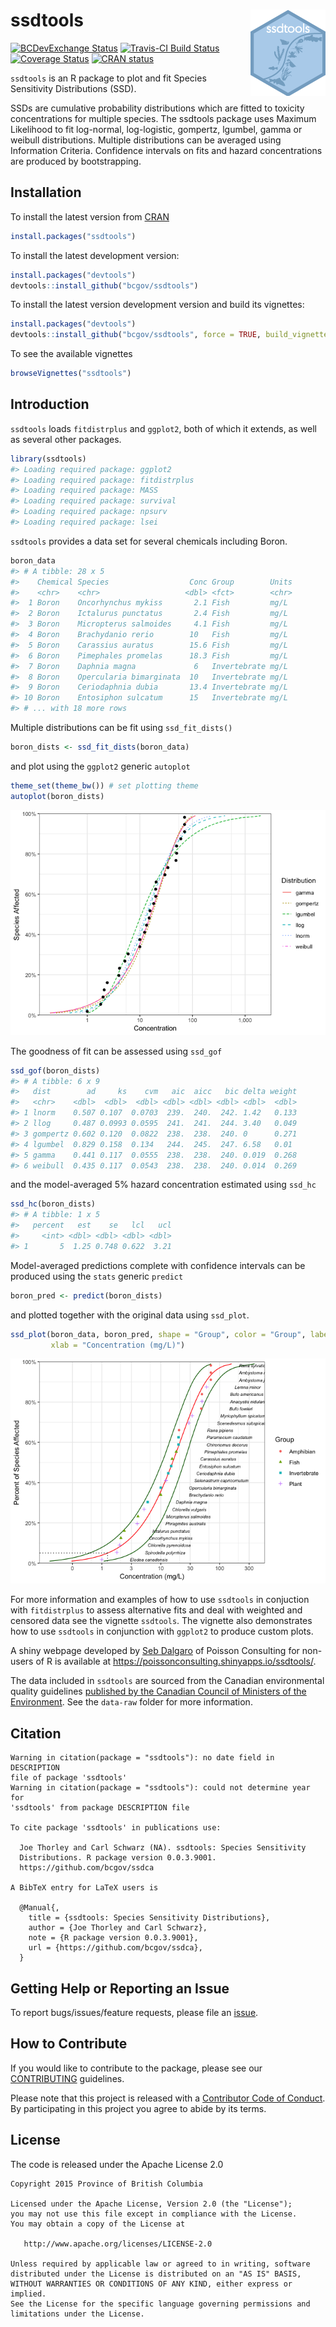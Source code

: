 
<!-- README.md is generated from README.Rmd. Please edit that file -->

# ssdtools <img src="man/figures/logo.png" align="right" />

[![BCDevExchange
Status](https://assets.bcdevexchange.org/images/badges/exploration.svg)](https://github.com/BCDevExchange/docs/blob/master/discussion/projectstates.md)
[![Travis-CI Build
Status](https://travis-ci.org/bcgov/ssdtools.svg?branch=master)](https://travis-ci.org/bcgov/ssdtools)
[![Coverage
Status](https://img.shields.io/codecov/c/github/bcgov/ssdtools/master.svg)](https://codecov.io/github/bcgov/ssdtools?branch=master)
[![CRAN
status](https://www.r-pkg.org/badges/version/ssdtools)](https://cran.r-project.org/package=ssdtools)

`ssdtools` is an R package to plot and fit Species Sensitivity
Distributions (SSD).

SSDs are cumulative probability distributions which are fitted to
toxicity concentrations for multiple species. The ssdtools package uses
Maximum Likelihood to fit log-normal, log-logistic, gompertz, lgumbel,
gamma or weibull distributions. Multiple distributions can be averaged
using Information Criteria. Confidence intervals on fits and hazard
concentrations are produced by bootstrapping.

## Installation

To install the latest version from
[CRAN](https://CRAN.R-project.org/package=ssdtools)

``` r
install.packages("ssdtools")
```

To install the latest development version:

``` r
install.packages("devtools")
devtools::install_github("bcgov/ssdtools")
```

To install the latest version development version and build its
vignettes:

``` r
install.packages("devtools")
devtools::install_github("bcgov/ssdtools", force = TRUE, build_vignettes = TRUE)
```

To see the available vignettes

``` r
browseVignettes("ssdtools")
```

## Introduction

`ssdtools` loads `fitdistrplus` and `ggplot2`, both of which it extends,
as well as several other packages.

``` r
library(ssdtools)
#> Loading required package: ggplot2
#> Loading required package: fitdistrplus
#> Loading required package: MASS
#> Loading required package: survival
#> Loading required package: npsurv
#> Loading required package: lsei
```

`ssdtools` provides a data set for several chemicals including Boron.

``` r
boron_data
#> # A tibble: 28 x 5
#>    Chemical Species                  Conc Group        Units
#>    <chr>    <chr>                   <dbl> <fct>        <chr>
#>  1 Boron    Oncorhynchus mykiss       2.1 Fish         mg/L 
#>  2 Boron    Ictalurus punctatus       2.4 Fish         mg/L 
#>  3 Boron    Micropterus salmoides     4.1 Fish         mg/L 
#>  4 Boron    Brachydanio rerio        10   Fish         mg/L 
#>  5 Boron    Carassius auratus        15.6 Fish         mg/L 
#>  6 Boron    Pimephales promelas      18.3 Fish         mg/L 
#>  7 Boron    Daphnia magna             6   Invertebrate mg/L 
#>  8 Boron    Opercularia bimarginata  10   Invertebrate mg/L 
#>  9 Boron    Ceriodaphnia dubia       13.4 Invertebrate mg/L 
#> 10 Boron    Entosiphon sulcatum      15   Invertebrate mg/L 
#> # ... with 18 more rows
```

Multiple distributions can be fit using `ssd_fit_dists()`

``` r
boron_dists <- ssd_fit_dists(boron_data)
```

and plot using the `ggplot2` generic `autoplot`

``` r
theme_set(theme_bw()) # set plotting theme
autoplot(boron_dists)
```

![](man/figures/README-unnamed-chunk-8-1.png)<!-- -->

The goodness of fit can be assessed using `ssd_gof`

``` r
ssd_gof(boron_dists)
#> # A tibble: 6 x 9
#>   dist        ad     ks    cvm   aic  aicc   bic delta weight
#>   <chr>    <dbl>  <dbl>  <dbl> <dbl> <dbl> <dbl> <dbl>  <dbl>
#> 1 lnorm    0.507 0.107  0.0703  239.  240.  242. 1.42   0.133
#> 2 llog     0.487 0.0993 0.0595  241.  241.  244. 3.40   0.049
#> 3 gompertz 0.602 0.120  0.0822  238.  238.  240. 0      0.271
#> 4 lgumbel  0.829 0.158  0.134   244.  245.  247. 6.58   0.01 
#> 5 gamma    0.441 0.117  0.0555  238.  238.  240. 0.019  0.268
#> 6 weibull  0.435 0.117  0.0543  238.  238.  240. 0.014  0.269
```

and the model-averaged 5% hazard concentration estimated using `ssd_hc`

``` r
ssd_hc(boron_dists)
#> # A tibble: 1 x 5
#>   percent   est    se   lcl   ucl
#>     <int> <dbl> <dbl> <dbl> <dbl>
#> 1       5  1.25 0.748 0.622  3.21
```

Model-averaged predictions complete with confidence intervals can be
produced using the `stats` generic `predict`

``` r
boron_pred <- predict(boron_dists)
```

and plotted together with the original data using
`ssd_plot`.

``` r
ssd_plot(boron_data, boron_pred, shape = "Group", color = "Group", label = "Species",
         xlab = "Concentration (mg/L)")
```

![](man/figures/README-unnamed-chunk-12-1.png)<!-- -->

For more information and examples of how to use `ssdtools` in conjuction
with `fitdistrplus` to assess alternative fits and deal with weighted
and censored data see the vignette `ssdtools`. The vignette also
demonstrates how to use `ssdtools` in conjunction with `ggplot2` to
produce custom plots.

A shiny webpage developed by [Seb
Dalgaro](https://github.com/sebdalgarno) of Poisson Consulting for
non-users of R is available at
<https://poissonconsulting.shinyapps.io/ssdtools/>.

The data included in `ssdtools` are sourced from the Canadian
environmental quality guidelines [published by the Canadian Council of
Ministers of the Environment](http://ceqg-rcqe.ccme.ca/en/index.html).
See the `data-raw` folder for more
    information.

## Citation

    Warning in citation(package = "ssdtools"): no date field in DESCRIPTION
    file of package 'ssdtools'
    Warning in citation(package = "ssdtools"): could not determine year for
    'ssdtools' from package DESCRIPTION file
    
    To cite package 'ssdtools' in publications use:
    
      Joe Thorley and Carl Schwarz (NA). ssdtools: Species Sensitivity
      Distributions. R package version 0.0.3.9001.
      https://github.com/bcgov/ssdca
    
    A BibTeX entry for LaTeX users is
    
      @Manual{,
        title = {ssdtools: Species Sensitivity Distributions},
        author = {Joe Thorley and Carl Schwarz},
        note = {R package version 0.0.3.9001},
        url = {https://github.com/bcgov/ssdca},
      }

## Getting Help or Reporting an Issue

To report bugs/issues/feature requests, please file an
[issue](https://github.com/bcgov/ssdtools/issues/).

## How to Contribute

If you would like to contribute to the package, please see our
[CONTRIBUTING](CONTRIBUTING.md) guidelines.

Please note that this project is released with a [Contributor Code of
Conduct](CODE_OF_CONDUCT.md). By participating in this project you agree
to abide by its terms.

## License

The code is released under the Apache License 2.0

    Copyright 2015 Province of British Columbia
    
    Licensed under the Apache License, Version 2.0 (the "License");
    you may not use this file except in compliance with the License.
    You may obtain a copy of the License at 
    
       http://www.apache.org/licenses/LICENSE-2.0
    
    Unless required by applicable law or agreed to in writing, software
    distributed under the License is distributed on an "AS IS" BASIS,
    WITHOUT WARRANTIES OR CONDITIONS OF ANY KIND, either express or implied.
    See the License for the specific language governing permissions and
    limitations under the License.

